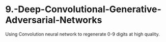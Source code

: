 # 9.-Deep-Convolutional-Generative-Adversarial-Networks
Using Convolution neural network to regenerate 0-9 digits at high quality.
